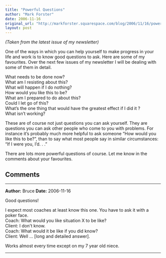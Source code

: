 ```yaml
---
title: "Powerful Questions"
author: "Mark Forster"
date: 2006-11-16
original_url: "http://markforster.squarespace.com/blog/2006/11/16/powerful-questions.html"
layout: post
---
```


*(Taken from the latest issue of my newsletter)*

One of the ways in which you can help yourself to make progress in your life and work is to know good questions to ask. Here are some of my favourites. Over the next few issues of my newsletter I will be dealing with some of them in detail.  
  
What needs to be done now?  
What am I resisting about this?  
What will happen if I do nothing?  
How would you like this to be?  
What am I prepared to do about this?  
Could I let go of this?  
What’s the one thing that would have the greatest effect if I did it ?  
What isn’t working?  
  
These are of course not just questions you can ask yourself. They are questions you can ask other people who come to you with problems. For instance it’s probably much more helpful to ask someone “How would you like this to be?”, than to say what most people say in similar circumstances: “If I were you, I’d. . .”  
  
There are lots more powerful questions of course. Let me know in the comments about your favourites.


## Comments

---

**Author:** Bruce
**Date:** 2006-11-16

Good questions!  
  
I expect most coaches at least know this one. You have to ask it with a poker face.  
Coach: What would you like situation X to be like?  
Client: I don't know.  
Coach: What would it be like if you did know?  
Client: Well ... [long and detailed answer].  
  
Works almost every time except on my 7 year old niece.

---

